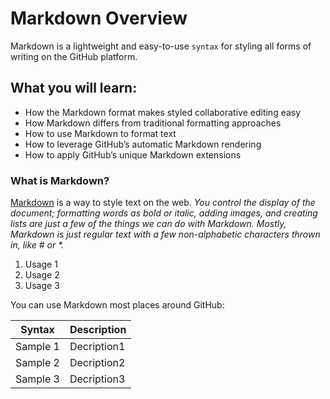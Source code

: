 # Markdown Overview
Markdown is a lightweight and easy-to-use `syntax` for styling all forms of writing on the GitHub platform.

## What you will learn:

-    How the Markdown format makes styled collaborative editing easy
-    How Markdown differs from traditional formatting approaches
-    How to use Markdown to format text
-    How to leverage GitHub’s automatic Markdown rendering
-    How to apply GitHub’s unique Markdown extensions

### What is Markdown?

[Markdown](https://guides.github.com/features/mastering-markdown/) is a way to style text on the web. _You control the display of the document; formatting words as bold or italic, adding images, and creating lists are just a few of the things we can do with Markdown. Mostly, Markdown is just regular text with a few non-alphabetic characters thrown in, like # or *._

1. Usage 1
1. Usage 2
1. Usage 3

You can use Markdown most places around GitHub:

|Syntax|Description|
|--------|------------|
|Sample 1|Decription1|
|Sample 2|Decription2|
|Sample 3|Decription3|
